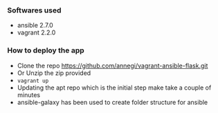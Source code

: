 ### Softwares used

  - ansible 2.7.0
  - vagrant 2.2.0

### How to deploy the app

* Clone the repo https://github.com/annegi/vagrant-ansible-flask.git
* Or Unzip the zip provided
* ```vagrant up```
* Updating the apt repo which is the initial step make take a couple of minutes
* ansible-galaxy has been used to create folder structure for ansible
